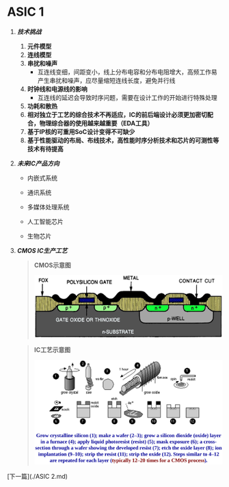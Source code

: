 # ASIC 1

1. ***技术挑战***

   1. **元件模型**
   2. **连线模型**
   3. **串扰和噪声**
      * 互连线变细，间距变小，线上分布电容和分布电阻增大，高频工作易产生串扰和噪声，应尽量缩短连线长度，避免并行线
   4. **时钟线和电源线的影响**
      * 互连线的延迟会导致时序问题，需要在设计工作的开始进行特殊处理
   5. **功耗和散热**
   6. **相对独立于工艺的综合技术不再适应，IC的前后端设计必须更加密切配合，物理综合器的使用越来越重要（EDA工具）**
   7. **基于IP核的可重用SoC设计变得不可缺少**
   8. **基于性能驱动的布局、布线技术，高性能时序分析技术和芯片的可测性等技术有待提高**

2. ***未来IC产品方向***

   * 内嵌式系统

   * 通讯系统

   * 多媒体处理系统

   * 人工智能芯片

   * 生物芯片

3. ***CMOS IC生产工艺***

   > **CMOS示意图**
   >
   > ![CMOS IC生产工艺示意图](./pic/pic1.png)

   > **IC工艺示意图**
   >
   > ![IC工艺](./pic/pic2.png)


[下一篇](./ASIC 2.md)